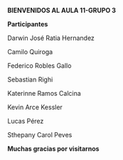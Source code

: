 **BIENVENIDOS AL AULA 11-GRUPO 3**

**Participantes**

Darwin José Ratia Hernandez

Camilo Quiroga

Federico Robles Gallo

Sebastian Righi 

Katerinne	Ramos Calcina

Kevin Arce Kessler

Lucas Pérez

Sthepany Carol Peves 

**Muchas gracias por visitarnos**
